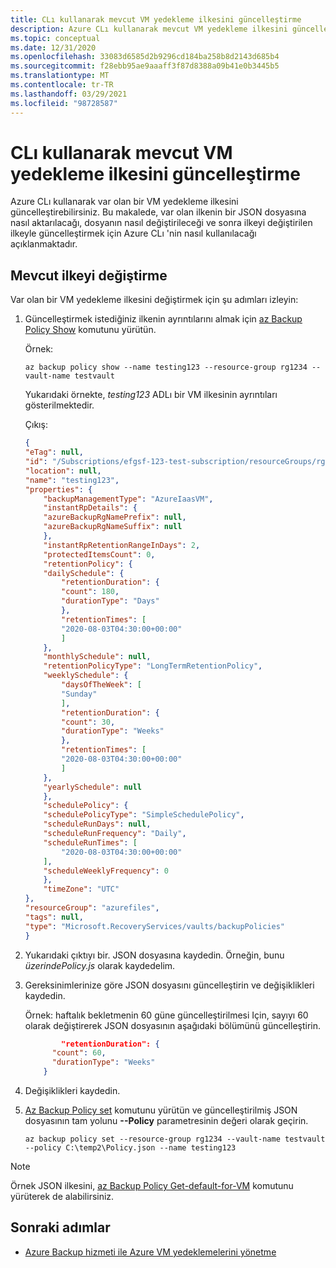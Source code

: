 ```yaml
---
title: CLı kullanarak mevcut VM yedekleme ilkesini güncelleştirme
description: Azure CLı kullanarak mevcut VM yedekleme ilkesini güncelleştirmeyi öğrenin.
ms.topic: conceptual
ms.date: 12/31/2020
ms.openlocfilehash: 33083d6585d2b9296cd184ba258b8d2143d685b4
ms.sourcegitcommit: f28ebb95ae9aaaff3f87d8388a09b41e0b3445b5
ms.translationtype: MT
ms.contentlocale: tr-TR
ms.lasthandoff: 03/29/2021
ms.locfileid: "98728587"
---
```

# <a name="update-the-existing-vm-backup-policy-using-cli"></a>CLı kullanarak mevcut VM yedekleme ilkesini güncelleştirme

Azure CLı kullanarak var olan bir VM yedekleme ilkesini güncelleştirebilirsiniz. Bu makalede, var olan ilkenin bir JSON dosyasına nasıl aktarılacağı, dosyanın nasıl değiştirileceği ve sonra ilkeyi değiştirilen ilkeyle güncelleştirmek için Azure CLı 'nin nasıl kullanılacağı açıklanmaktadır.

## <a name="modify-an-existing-policy"></a>Mevcut ilkeyi değiştirme

Var olan bir VM yedekleme ilkesini değiştirmek için şu adımları izleyin:

1. Güncelleştirmek istediğiniz ilkenin ayrıntılarını almak için [az Backup Policy Show](/cli/azure/backup/policy#az_backup_policy_show) komutunu yürütün.

    Örnek:

    ```azurecli
    az backup policy show --name testing123 --resource-group rg1234 --vault-name testvault
    ```

    Yukarıdaki örnekte, *testing123* ADLı bir VM ilkesinin ayrıntıları gösterilmektedir.

    Çıkış:

    ```json
    {
    "eTag": null,
    "id": "/Subscriptions/efgsf-123-test-subscription/resourceGroups/rg1234/providers/Microsoft.RecoveryServices/vaults/testvault/backupPolicies/testing123",
    "location": null,
    "name": "testing123",
    "properties": {
        "backupManagementType": "AzureIaasVM",
        "instantRpDetails": {
        "azureBackupRgNamePrefix": null,
        "azureBackupRgNameSuffix": null
        },
        "instantRpRetentionRangeInDays": 2,
        "protectedItemsCount": 0,
        "retentionPolicy": {
        "dailySchedule": {
            "retentionDuration": {
            "count": 180,
            "durationType": "Days"
            },
            "retentionTimes": [
            "2020-08-03T04:30:00+00:00"
            ]
        },
        "monthlySchedule": null,
        "retentionPolicyType": "LongTermRetentionPolicy",
        "weeklySchedule": {
            "daysOfTheWeek": [
            "Sunday"
            ],
            "retentionDuration": {
            "count": 30,
            "durationType": "Weeks"
            },
            "retentionTimes": [
            "2020-08-03T04:30:00+00:00"
            ]
        },
        "yearlySchedule": null
        },
        "schedulePolicy": {
        "schedulePolicyType": "SimpleSchedulePolicy",
        "scheduleRunDays": null,
        "scheduleRunFrequency": "Daily",
        "scheduleRunTimes": [
            "2020-08-03T04:30:00+00:00"
        ],
        "scheduleWeeklyFrequency": 0
        },
        "timeZone": "UTC"
    },
    "resourceGroup": "azurefiles",
    "tags": null,
    "type": "Microsoft.RecoveryServices/vaults/backupPolicies"
    }
    ```

1. Yukarıdaki çıktıyı bir. JSON dosyasına kaydedin. Örneğin, bunu *üzerindePolicy.js* olarak kaydedelim.
1. Gereksinimlerinize göre JSON dosyasını güncelleştirin ve değişiklikleri kaydedin.

    Örnek: haftalık bekletmenin 60 güne güncelleştirilmesi Için, sayıyı 60 olarak değiştirerek JSON dosyasının aşağıdaki bölümünü güncelleştirin.

    ```json
            "retentionDuration": {
          "count": 60,
          "durationType": "Weeks"
        }

    ```

1. Değişiklikleri kaydedin.
1. [Az Backup Policy set](/cli/azure/backup/policy#az_backup_policy_set) komutunu yürütün ve güncelleştirilmiş JSON dosyasının tam yolunu **--Policy** parametresinin değeri olarak geçirin.

    ```azurecli
    az backup policy set --resource-group rg1234 --vault-name testvault --policy C:\temp2\Policy.json --name testing123
    ```

>[!NOTE]
>Örnek JSON ilkesini, [az Backup Policy Get-default-for-VM](/cli/azure/backup/policy#az_backup_policy_get_default_for_vm) komutunu yürüterek de alabilirsiniz.

## <a name="next-steps"></a>Sonraki adımlar

- [Azure Backup hizmeti ile Azure VM yedeklemelerini yönetme](backup-azure-manage-vms.md)